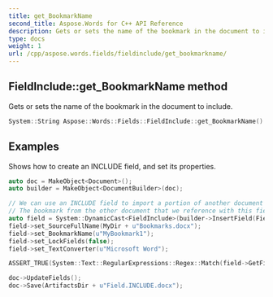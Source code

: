 ```yaml
---
title: get_BookmarkName
second_title: Aspose.Words for C++ API Reference
description: Gets or sets the name of the bookmark in the document to include.
type: docs
weight: 1
url: /cpp/aspose.words.fields/fieldinclude/get_bookmarkname/
---
```

## FieldInclude::get_BookmarkName method


Gets or sets the name of the bookmark in the document to include.

```cpp
System::String Aspose::Words::Fields::FieldInclude::get_BookmarkName() override
```


## Examples



Shows how to create an INCLUDE field, and set its properties. 
```cpp
auto doc = MakeObject<Document>();
auto builder = MakeObject<DocumentBuilder>(doc);

// We can use an INCLUDE field to import a portion of another document in the local file system.
// The bookmark from the other document that we reference with this field contains this imported portion.
auto field = System::DynamicCast<FieldInclude>(builder->InsertField(FieldType::FieldInclude, true));
field->set_SourceFullName(MyDir + u"Bookmarks.docx");
field->set_BookmarkName(u"MyBookmark1");
field->set_LockFields(false);
field->set_TextConverter(u"Microsoft Word");

ASSERT_TRUE(System::Text::RegularExpressions::Regex::Match(field->GetFieldCode(), u" INCLUDE .* MyBookmark1 \\\\c \"Microsoft Word\"")->get_Success());

doc->UpdateFields();
doc->Save(ArtifactsDir + u"Field.INCLUDE.docx");
```

